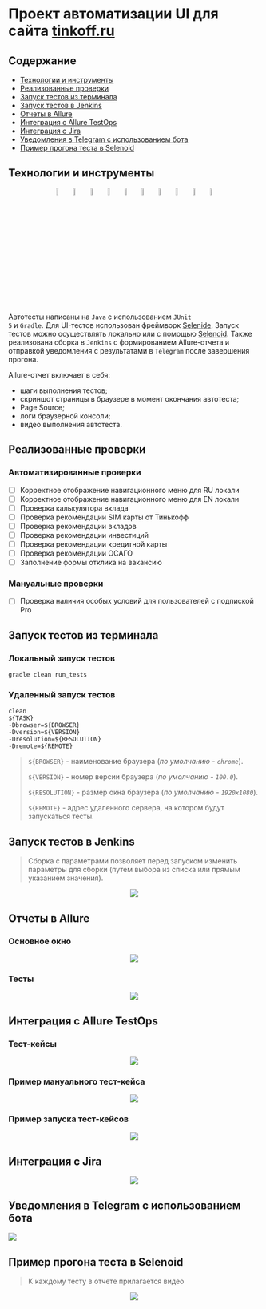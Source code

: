 <h1 >Проект автоматизации UI для сайта <a href="https://www.tinkoff.ru ">tinkoff.ru</a></h1>

## Содержание

* <a href="#tools">Технологии и инструменты</a>
* <a href="#cases">Реализованные проверки</a>
* <a href="#console">Запуск тестов из терминала</a>
* <a href="#jenkins">Запуск тестов в Jenkins</a>
* <a href="#allure">Отчеты в Allure</a>
* <a href="#testops">Интеграция с Allure TestOps</a>
* <a href="#testops">Интеграция с Jira</a>
* <a href="#telegram">Уведомления в Telegram с использованием бота</a>
* <a href="#video">Пример прогона теста в Selenoid</a>

<a id="tools"></a>
## Технологии и инструменты

<p align="center">
<img width="6%" title="IntelliJ IDEA" src="images/logo/IntelliJ_IDEA.png">
<img width="6%" title="Java" src="images/logo/Java_logo.png">
<img width="6%" title="Selenide" src="images/logo/Selenide.png">
<img width="6%" title="Selenoid" src="images/logo/Selenoid.png">
<img width="6%" title="Allure Report" src="images/logo/AllureReports.png">
<img width="6%" title="Gradle" src="images/logo/Gradle.png">
<img width="6%" title="JUnit5" src="images/logo/JUnit5.png">
<img width="6%" title="GitHub" src="images/logo/GitHub.png">
<img width="6%" title="Jenkins" src="images/logo/Jenkins.png">
<img width="6%" title="Allure TestOps" src="images/logo/AllureTestOps.svg">
</p>

Автотесты написаны на <code>Java</code> с использованием <code>JUnit 5</code> и <code>Gradle</code>.
Для UI-тестов использован фреймворк [Selenide](https://selenide.org/).
Запуск тестов можно осуществлять локально или с помощью [Selenoid](https://aerokube.com/selenoid/).
Также реализована сборка в <code>Jenkins</code> с формированием Allure-отчета и отправкой уведомления с результатами в <code>Telegram</code> после завершения прогона.

Allure-отчет включает в себя:
* шаги выполнения тестов;
* скриншот страницы в браузере в момент окончания автотеста;
* Page Source;
* логи браузерной консоли;
* видео выполнения автотеста.

<a id="cases"></a>
## Реализованные проверки

### Автоматизированные проверки
- [ ] Корректное отображение навигационного меню для RU локали
- [ ] Корректное отображение навигационного меню для EN локали
- [ ] Проверка калькулятора вклада
- [ ] Проверка рекомендации SIM карты от Тинькофф 
- [ ] Проверка рекомендации вкладов
- [ ] Проверка рекомендации инвестиций
- [ ] Проверка рекомендации кредитной карты
- [ ] Проверка рекомендации ОСАГО
- [ ] Заполнение формы отклика на вакансию

### Мануальные проверки
- [ ] Проверка наличия особых условий для пользователей с подпиской Pro

<a id="console"></a>
##  Запуск тестов из терминала
### Локальный запуск тестов

```
gradle clean run_tests 
```

### Удаленный запуск тестов

```
clean
${TASK}
-Dbrowser=${BROWSER}
-Dversion=${VERSION}
-Dresolution=${RESOLUTION}
-Dremote=${REMOTE}
```

> `${BROWSER}` - наименование браузера (_по умолчанию - <code>chrome</code>_).
> 
> `${VERSION}` - номер версии браузера (_по умолчанию - <code>100.0</code>_).
> 
> `${RESOLUTION}` - размер окна браузера (_по умолчанию - <code>1920x1080</code>_).
>
> `${REMOTE}` - адрес удаленного сервера, на котором будут запускаться тесты.

<a id="jenkins"></a>
## Запуск тестов в Jenkins

> Сборка с параметрами позволяет перед запуском изменить параметры для сборки (путем выбора из списка или прямым указанием значения).

<p align="center">
<img src="images/screenshots/JenkinsJob.png"/></a>
</p>

<a id="allure"></a>
## Отчеты в Allure

### Основное окно

<p align="center">
<img src="images/screenshots/AllureOverview.png">
</p>

### Тесты

<p align="center">
<img src="images/screenshots/AllureBehaviors.png">
</p>

<a id="testops"></a>
## Интеграция с Allure TestOps 

### Тест-кейсы
<p align="center">
<img src="images/screenshots/AllureTestCases.png">
</p>

### Пример мануального тест-кейса
<p align="center">
<img src="images/screenshots/AllureTestOpsManualTest.png">
</p>

### Пример запуска тест-кейсов
<p align="center">
<img src="images/screenshots/AllureTestOpsLaunches.png">
</p>

<a id="jira"></a>
## Интеграция с Jira 
<p align="center">
<img src="images/screenshots/Jira.png">
</p>

<a id="telegram"></a>
## Уведомления в Telegram с использованием бота

<p>
<img src="images/screenshots/TelegramBot.png">
</p>

<a id="video"></a>
## Пример прогона теста в Selenoid

> К каждому тесту в отчете прилагается видео
<p align="center">
  <img src="images/video/Video.gif">
</p>
